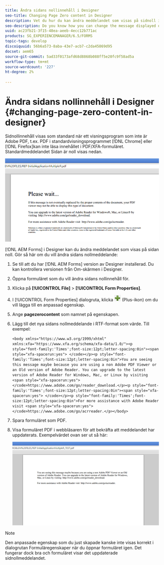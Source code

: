 ```yaml
---
title: Ändra sidans nollinnehåll i Designer
seo-title: Changing Page Zero content in Designer
description: Vet du hur du kan ändra meddelandet som visas på sidnoll i en XFA-PDF när du visar det i ett visningsprogram som inte kommer från Adobe PDF?
seo-description: Do you know how you can change the message displayed on Page Zero of an XFA PDF when viewing it in a non-Adobe PDF viewer?
uuid: ac23fb21-3f15-48ea-aeeb-4ecc12b771ac
products: SG_EXPERIENCEMANAGER/6.5/FORMS
topic-tags: develop
discoiquuid: 56b6a573-8aba-43e7-acb7-c2da45869d95
docset: aem65
source-git-commit: 5ad33f0173afd68d8868b088ff5e20fc9f58ad5a
workflow-type: tm+mt
source-wordcount: '227'
ht-degree: 2%

---
```



# Ändra sidans nollinnehåll i Designer {#changing-page-zero-content-in-designer}

Sidnollinnehåll visas som standard när ett visningsprogram som inte är Adobe PDF, t.ex. PDF i standardvisningsprogrammet [!DNL Chrome] eller [!DNL Firefox]kan inte läsa innehållet i PDF/XFA-formuläret. Standardmeddelandet Sidan är noll visas nedan.

![defaultpage0message](assets/defaultpage0message.png)

[!DNL AEM Forms] i Designer kan du ändra meddelandet som visas på sidan noll. Gör så här om du vill ändra sidans nollmeddelande:

1. Se till att du har [!DNL AEM Forms] version av Designer installerad. Du kan kontrollera versionen från Om-skärmen i Designer.

1. Öppna formuläret som du vill ändra sidans nollinnehåll för.

1. Klicka på **[!UICONTROL File]** > **[!UICONTROL Form Properties]**.

1. I [!UICONTROL Form Properties] dialogruta, klicka ![plus](assets/plus.png) (Plus-ikon) om du vill lägga till en anpassad egenskap.

1. Ange **pagezerocontent** som namnet på egenskapen.
1. Lägg till det nya sidans nollmeddelande i RTF-format som värde. Till exempel:


   `<body xmlns="https://www.w3.org/1999/xhtml" xmlns:xfa="https://www.xfa.org/schema/xfa-data/1.0/"><p style="font-family:'Times';font-size:12pt;letter-spacing:0in"><span style="xfa-spacerun:yes"> </code></p><p style="font-family:'Times';font-size:12pt;letter-spacing:0in">You are seeing this message maybe because you are using a non Adobe PDF Viewer or an Old version of Adobe Reader. You can upgrade to the latest version of Adobe Reader for Windows, Mac, or Linux by visiting <span style="xfa-spacerun:yes"> </code>https://www.adobe.com/go/reader_download.</p><p style="font-family:'Times';font-size:12pt;letter-spacing:0in"><span style="xfa-spacerun:yes"> </code></p><p style="font-family:'Times';font-size:12pt;letter-spacing:0in">For more assistance with Adobe Reader visit <span style="xfa-spacerun:yes"> </code>https://www.adobe.com/go/acrreader.</p></body>`

1. Spara formuläret som PDF.

1. Visa formuläret PDF i webbläsaren för att bekräfta att meddelandet har uppdaterats. Exempelvärdet ovan ser ut så här:

   ![ändrat meddelande](assets/changedmessage.png)

>[!NOTE]
>
>Den anpassade egenskap som du just skapade kanske inte visas korrekt i dialogrutan Formuläregenskaper när du öppnar formuläret igen. Det fungerar dock bra och formuläret visar det uppdaterade sidnollmeddelandet.

